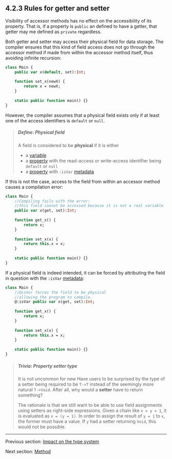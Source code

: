 ## 4.2.3 Rules for getter and setter

Visibility of accessor methods has no effect on the accessibility of its property. That is, if a property is `public` an defined to have a getter, that getter may me defined as `private` regardless.

Both getter and setter may access their physical field for data storage. The compiler ensures that this kind of field access does not go through the accessor method if made from within the accessor method itself, thus avoiding infinite recursion:

```haxe
class Main {
	public var x(default, set):Int;
	
	function set_x(newX) {
		return x = newX;
	}
	
	static public function main() {}
}
```

However, the compiler assumes that a physical field exists only if at least one of the access identifiers is `default` or `null`.

> ##### Define: Physical field
>
> A field is considered to be **physical** if it is either
> 
> 
> * a [variable](class-field-variable.md)
> * a [property](class-field-property.md) with the read-access or write-access identifier being `default` or `null`
> * a [property](class-field-property.md) with `:isVar` [metadata](lf-metadata.md)
> 
> 
> 


If this is not the case, access to the field from within an accessor method causes a compilation error:

```haxe
class Main {
	//Compiling fails with the error:
	//this field cannot be accessed because it is not a real variable
	public var x(get, set):Int;
	
	function get_x() {
		return x;
	}
	
	function set_x(x) {
		return this.x = x;
	}
	
	static public function main() {}
}

```

If a physical field is indeed intended, it can be forced by attributing the field in question with the `:isVar` [metadata](lf-metadata.md):

```haxe
class Main {
    //@isVar forces the field to be physical 
    //allowing the program to compile.
	@:isVar public var x(get, set):Int;
	
	function get_x() {
		return x;
	}
	
	function set_x(x) {
		return this.x = x;
	}
	
	static public function main() {}
}

```


> ##### Trivia: Property setter type
>
> It is not uncommon for new Haxe users to be surprised by the type of a setter being required to be `T->T` instead of the seemingly more natural `T->Void`. After all, why would a **setter** have to return something?
> 
> The rationale is that we still want to be able to use field assignments using setters as right-side expressions. Given a chain like `x = y = 1`, it is evaluated as `x = (y = 1)`. In order to assign the result of `y = 1` to `x`, the former must have a value. If `y` had a setter returning `Void`, this would not be possible.

---

Previous section: [Impact on the type system](class-field-property-type-system-impact.md)

Next section: [Method](class-field-method.md)